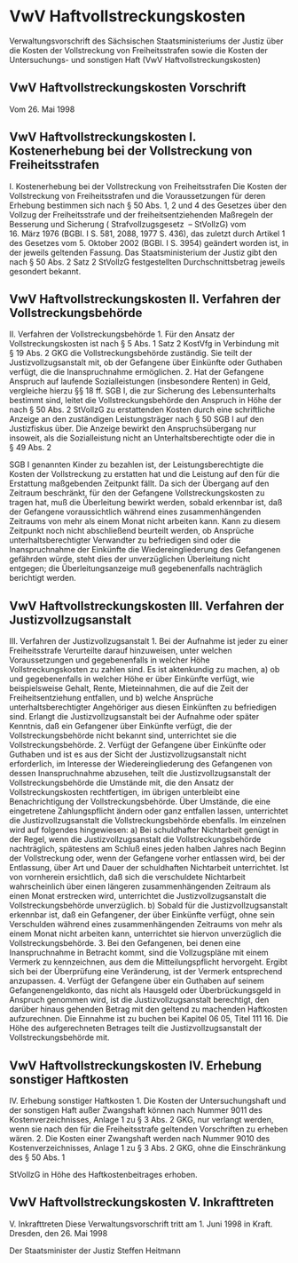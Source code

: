 # VwV Haftvollstreckungskosten

Verwaltungsvorschrift des Sächsischen Staatsministeriums der Justiz über die Kosten der Vollstreckung von Freiheitsstrafen sowie die Kosten der Untersuchungs- und sonstigen Haft (VwV Haftvollstreckungskosten)

## VwV Haftvollstreckungskosten Vorschrift

Vom 26. Mai 1998


## VwV Haftvollstreckungskosten I. Kostenerhebung bei der Vollstreckung von Freiheitsstrafen

I. Kostenerhebung bei der Vollstreckung von Freiheitsstrafen Die Kosten der Vollstreckung von Freiheitsstrafen und die Voraussetzungen für deren Erhebung bestimmen sich nach § 50 Abs. 1, 2 und 4 des Gesetzes über den Vollzug der Freiheitsstrafe und der freiheitsentziehenden Maßregeln der Besserung und Sicherung (
            Strafvollzugsgesetz
 – StVollzG) vom 16. März 1976 (BGBl. I S. 581, 2088, 1977 S. 436), das zuletzt durch Artikel 1 des Gesetzes vom 5. Oktober 2002 (BGBl. I S. 3954) geändert worden ist, in der jeweils geltenden Fassung. Das Staatsministerium der Justiz gibt den nach § 50 Abs. 2 Satz 2 
              StVollzG festgestellten Durchschnittsbetrag jeweils gesondert bekannt. 
## VwV Haftvollstreckungskosten II. Verfahren der Vollstreckungsbehörde

II. Verfahren der Vollstreckungsbehörde 1. Für den Ansatz der Vollstreckungskosten ist nach § 5 Abs. 1 Satz 2 KostVfg in Verbindung mit § 19 Abs. 2 
            GKG die Vollstreckungsbehörde zuständig. Sie teilt der Justizvollzugsanstalt mit, ob der Gefangene über Einkünfte oder Guthaben verfügt, die die Inanspruchnahme ermöglichen. 2. Hat der Gefangene Anspruch auf laufende Sozialleistungen (insbesondere Renten) in Geld, vergleiche hierzu §§ 18 ff. SGB I, die zur Sicherung des Lebensunterhalts bestimmt sind, leitet die Vollstreckungsbehörde den Anspruch in Höhe der nach § 50 Abs. 2 
              StVollzG zu erstattenden Kosten durch eine schriftliche Anzeige an den zuständigen Leistungsträger nach § 50 SGB I auf den Justizfiskus über. Die Anzeige bewirkt den Anspruchsübergang nur insoweit, als die Sozialleistung nicht an Unterhaltsberechtigte oder die in § 49 Abs. 2 
            
SGB I genannten Kinder zu bezahlen ist, der Leistungsberechtigte die Kosten der Vollstreckung zu erstatten hat und die Leistung auf den für die Erstattung maßgebenden Zeitpunkt fällt. Da sich der Übergang auf den Zeitraum beschränkt, für den der Gefangene Vollstreckungskosten zu tragen hat, muß die Überleitung bewirkt werden, sobald erkennbar ist, daß der Gefangene voraussichtlich während eines zusammenhängenden Zeitraums von mehr als einem Monat nicht arbeiten kann. Kann zu diesem Zeitpunkt noch nicht abschließend beurteilt werden, ob Ansprüche unterhaltsberechtigter Verwandter zu befriedigen sind oder die Inanspruchnahme der Einkünfte die Wiedereingliederung des Gefangenen gefährden würde, steht dies der unverzüglichen Überleitung nicht entgegen; die Überleitungsanzeige muß gegebenenfalls nachträglich berichtigt werden. 
## VwV Haftvollstreckungskosten III. Verfahren der Justizvollzugsanstalt

III. Verfahren der Justizvollzugsanstalt 1. Bei der Aufnahme ist jeder zu einer Freiheitsstrafe Verurteilte darauf hinzuweisen, unter welchen Voraussetzungen und gegebenenfalls in welcher Höhe Vollstreckungskosten zu zahlen sind. 
           Es ist aktenkundig zu machen, a) ob und gegebenenfalls in welcher Höhe er über Einkünfte verfügt, wie beispielsweise Gehalt, Rente, Mieteinnahmen, die auf die Zeit der Freiheitsentziehung entfallen, und b) welche Ansprüche unterhaltsberechtigter Angehöriger aus diesen Einkünften zu befriedigen sind. Erlangt die Justizvollzugsanstalt bei der Aufnahme oder später Kenntnis, daß ein Gefangener über Einkünfte verfügt, die der Vollstreckungsbehörde nicht bekannt sind, unterrichtet sie die Vollstreckungsbehörde. 2. Verfügt der Gefangene über Einkünfte oder Guthaben und ist es aus der Sicht der Justizvollzugsanstalt nicht erforderlich, im Interesse der Wiedereingliederung des Gefangenen von dessen Inanspruchnahme abzusehen, teilt die Justizvollzugsanstalt der Vollstreckungsbehörde die Umstände mit, die den Ansatz der Vollstreckungskosten rechtfertigen, im übrigen unterbleibt eine Benachrichtigung der Vollstreckungsbehörde. 
           Über Umstände, die eine eingetretene Zahlungspflicht ändern oder ganz entfallen lassen, unterrichtet die Justizvollzugsanstalt die Vollstreckungsbehörde ebenfalls. 
           Im einzelnen wird auf folgendes hingewiesen: a) Bei schuldhafter Nichtarbeit genügt in der Regel, wenn die Justizvollzugsanstalt die Vollstreckungsbehörde nachträglich, spätestens am Schluß eines jeden halben Jahres nach Beginn der Vollstreckung oder, wenn der Gefangene vorher entlassen wird, bei der Entlassung, über Art und Dauer der schuldhaften Nichtarbeit unterrichtet. Ist von vornherein ersichtlich, daß sich die verschuldete Nichtarbeit wahrscheinlich über einen längeren zusammenhängenden Zeitraum als einen Monat erstrecken wird, unterrichtet die Justizvollzugsanstalt die Vollstreckungsbehörde unverzüglich. b) Sobald für die Justizvollzugsanstalt erkennbar ist, daß ein Gefangener, der über Einkünfte verfügt, ohne sein Verschulden während eines zusammenhängenden Zeitraums von mehr als einem Monat nicht arbeiten kann, unterrichtet sie hiervon unverzüglich die Vollstreckungsbehörde. 3. Bei den Gefangenen, bei denen eine Inanspruchnahme in Betracht kommt, sind die Vollzugspläne mit einem Vermerk zu kennzeichnen, aus dem die Mitteilungspflicht hervorgeht. Ergibt sich bei der Überprüfung eine Veränderung, ist der Vermerk entsprechend anzupassen. 4. Verfügt der Gefangene über ein Guthaben auf seinem Gefangenengeldkonto, das nicht als Hausgeld oder Überbrückungsgeld in Anspruch genommen wird, ist die Justizvollzugsanstalt berechtigt, den darüber hinaus gehenden Betrag mit den geltend zu machenden Haftkosten aufzurechnen. Die Einnahme ist zu buchen bei Kapitel 06 05, Titel 111 16. Die Höhe des aufgerechneten Betrages teilt die Justizvollzugsanstalt der Vollstreckungsbehörde mit. 
## VwV Haftvollstreckungskosten IV. Erhebung sonstiger Haftkosten

IV. Erhebung sonstiger Haftkosten 1. Die Kosten der Untersuchungshaft und der sonstigen Haft außer Zwangshaft können nach Nummer 9011 des Kostenverzeichnisses, Anlage 1 zu § 3 Abs. 2 
            GKG, nur verlangt werden, wenn sie nach den für die Freiheitsstrafe geltenden Vorschriften zu erheben wären. 2. Die Kosten einer Zwangshaft werden nach Nummer 9010 des Kostenverzeichnisses, Anlage 1 zu § 3 Abs. 2 
              GKG, ohne die Einschränkung des § 50 Abs. 1 
            
StVollzG in Höhe des Haftkostenbeitrages erhoben. 
## VwV Haftvollstreckungskosten V. Inkrafttreten

V. Inkrafttreten Diese Verwaltungsvorschrift tritt am 1. Juni 1998 in Kraft. Dresden, den 26. Mai 1998

Der Staatsminister der Justiz 
         Steffen Heitmann


